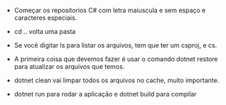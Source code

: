 

- Começar os repositorios C# com letra maiuscula e sem espaço e caracteres especiais.

- cd .. volta uma pasta

- Se você digitar ls para listar os arquivos, tem que ter um csproj, e cs.

- A primeira coisa que devemos fazer é usar o comando dotnet restore para atualizar os arquivos que temos.

- dotnet clean vai limpar todos os arquivos no cache, muito importante.

- dotnet run para rodar a aplicação e dotnet build para compilar
